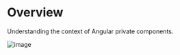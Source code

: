 # Overview

Understanding the context of Angular private components.

![image](https://user-images.githubusercontent.com/56695817/178044721-faff0372-6586-4fb1-b618-ac03f1adf71b.png)

